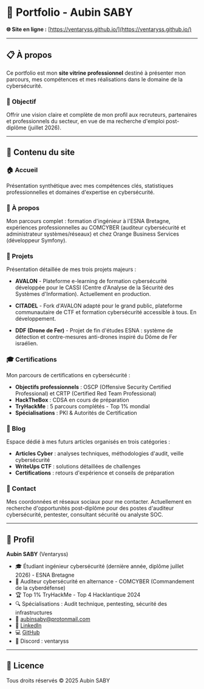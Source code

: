 # 💼 Portfolio - Aubin SABY

**🌐 Site en ligne :** [https://ventaryss.github.io/](https://ventaryss.github.io/)

---

## 📋 À propos

Ce portfolio est mon **site vitrine professionnel** destiné à présenter mon parcours, mes compétences et mes réalisations dans le domaine de la cybersécurité.

### 🎯 Objectif

Offrir une vision claire et complète de mon profil aux recruteurs, partenaires et professionnels du secteur, en vue de ma recherche d'emploi post-diplôme (juillet 2026).

---

## 📄 Contenu du site

### 🏠 Accueil
Présentation synthétique avec mes compétences clés, statistiques professionnelles et domaines d'expertise en cybersécurité.

### 👤 À propos
Mon parcours complet : formation d'ingénieur à l'ESNA Bretagne, expériences professionnelles au COMCYBER (auditeur cybersécurité et administrateur systèmes/réseaux) et chez Orange Business Services (développeur Symfony).

### 🚀 Projets
Présentation détaillée de mes trois projets majeurs :

- **AVALON** - Plateforme e-learning de formation cybersécurité développée pour le CASSI (Centre d'Analyse de la Sécurité des Systèmes d'Information). Actuellement en production.

- **CITADEL** - Fork d'AVALON adapté pour le grand public, plateforme communautaire de CTF et formation cybersécurité accessible à tous. En développement.

- **DDF (Drone de Fer)** - Projet de fin d'études ESNA : système de détection et contre-mesures anti-drones inspiré du Dôme de Fer israélien.

### 🎓 Certifications
Mon parcours de certifications en cybersécurité :

- **Objectifs professionnels** : OSCP (Offensive Security Certified Professional) et CRTP (Certified Red Team Professional)
- **HackTheBox** : CDSA en cours de préparation
- **TryHackMe** : 5 parcours complétés - Top 1% mondial
- **Spécialisations** : PKI & Autorités de Certification

### 📝 Blog
Espace dédié à mes futurs articles organisés en trois catégories :
- **Articles Cyber** : analyses techniques, méthodologies d'audit, veille cybersécurité
- **WriteUps CTF** : solutions détaillées de challenges
- **Certifications** : retours d'expérience et conseils de préparation

### 📧 Contact
Mes coordonnées et réseaux sociaux pour me contacter. Actuellement en recherche d'opportunités post-diplôme pour des postes d'auditeur cybersécurité, pentester, consultant sécurité ou analyste SOC.

---

## 👤 Profil

**Aubin SABY** (Ventaryss)

- 🎓 Étudiant ingénieur cybersécurité (dernière année, diplôme juillet 2026) - ESNA Bretagne
- 💼 Auditeur cybersécurité en alternance - COMCYBER (Commandement de la cyberdéfense)
- 🏆 Top 1% TryHackMe - Top 4 Hacklantique 2024
- 🔍 Spécialisations : Audit technique, pentesting, sécurité des infrastructures
- 📧 aubinsaby@protonmail.com
- 🔗 [LinkedIn](https://www.linkedin.com/in/aubin-saby-369922230/)
- 💻 [GitHub](https://github.com/Ventaryss)
- 💬 Discord : ventaryss

---

## 📄 Licence

Tous droits réservés © 2025 Aubin SABY
